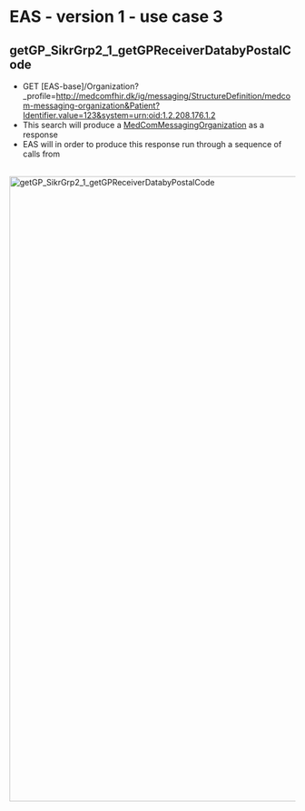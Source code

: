 # EAS - version 1 - use case 3

## getGP_SikrGrp2_1_getGPReceiverDatabyPostalCode

- GET [EAS-base]/Organization?_profile=http://medcomfhir.dk/ig/messaging/StructureDefinition/medcom-messaging-organization&Patient?Identifier.value=123&system=urn:oid:1.2.208.176.1.2
- This search will produce a [MedComMessagingOrganization](http://medcomfhir.dk/ig/messaging/StructureDefinition/medcom-messaging-organization) as a response
- EAS will in order to produce this response run through a sequence of calls from 

<br/>

<img src="./getGP_SikrGrp2_1_getGPReceiverDatabyPostalCode.png" alt="getGP_SikrGrp2_1_getGPReceiverDatabyPostalCode" width="1100">

